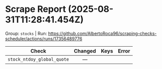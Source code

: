 # Scrape Report (2025-08-31T11:28:41.454Z)

Group: `stocks`  |  Run: https://github.com/AlbertoRoca96/scraping-checks-scheduler/actions/runs/17356489776

| Check | Changed | Keys | Error |
|---|:---:|:--|:--|
| `stock_ntdoy_global_quote` | — |  |  |
